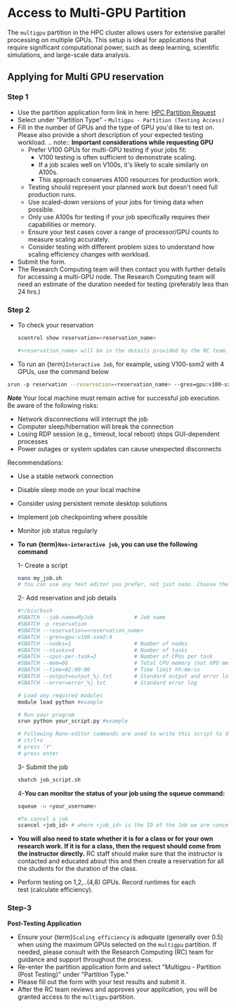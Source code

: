 # Access to Multi-GPU Partition
The `multigpu` partition in the HPC cluster allows users for extensive parallel processing on multiple GPUs. This setup is ideal for applications that require significant computational power, such as deep learning, scientific simulations, and large-scale data analysis.

## Applying for Multi GPU reservation

### Step 1

- Use the partition application form link in here: [HPC Partition Request](https://bit.ly/NURC-PartitionAccess)
- Select under "Partition Type" - `Multigpu - Partition (Testing Access)`
- Fill in the number of GPUs and the type of GPU you'd like to test on. Please also provide a short description of your expected testing workload.
.. note::
   **Important considerations while requesting GPU**
   - Prefer V100 GPUs for multi-GPU testing if your jobs fit:
     * V100 testing is often sufficient to demonstrate scaling.
     * If a job scales well on V100s, it's likely to scale similarly on A100s.
     * This approach conserves A100 resources for production work.
   - Testing should represent your planned work but doesn't need full production runs.
   - Use scaled-down versions of your jobs for timing data when possible.
   - Only use A100s for testing if your job specifically requires their capabilities or memory.
   - Ensure your test cases cover a range of processor/GPU counts to measure scaling accurately.
   - Consider testing with different problem sizes to understand how scaling efficiency changes with workload.
- Submit the form.
- The Research Computing team will then contact you with further details for accessing a multi-GPU node. The Research Computing team will need an estimate of the duration needed for testing (preferably less than 24 hrs.)

### Step 2

- To check your reservation
    
    ```bash
    scontrol show reservation=<reservation_name>
    
    #<reservation_name> will be in the details provided by the RC team.
    ```
    
- To run an {term}`Interactive Job`, for example, using V100-sxm2 with 4 GPUs, use the command below

```bash
srun -p reservation --reservation=<reservation_name> --gres=gpu:v100-sxm2:4 --time=24:00:00 -N 1 --pty /bin/bash
```

***Note***
   Your local machine must remain active for successful job execution. Be aware of the following risks:

   - Network disconnections will interrupt the job
   - Computer sleep/hibernation will break the connection
   - Losing RDP session (e.g., timeout, local reboot) stops GUI-dependent processes
   - Power outages or system updates can cause unexpected disconnects

   Recommendations:
   - Use a stable network connection
   - Disable sleep mode on your local machine
   - Consider using persistent remote desktop solutions
   - Implement job checkpointing where possible
   - Monitor job status regularly

- **To run {term}`Non-interactive job`, you can use the following command**
    
    1- Create a script
    
    ```bash
    nano my_job.sh 
    # You can use any text editor you prefer, not just nano. Choose the editor you're most comfortable with for modifying files. 
    ```
    
    2- Add reservation and job details
    
    ```bash
    #!/bin/bash
    #SBATCH --job-name=MyJob             # Job name
    #SBATCH -p reservation
    #SBATCH --reservation=<reservation_name>
    #SBATCH --gres=gpu:v100-sxm2:4
    #SBATCH --nodes=1                    # Number of nodes
    #SBATCH --ntasks=4                   # Number of tasks
    #SBATCH --cpus-per-task=2            # Number of CPUs per task
    #SBATCH --mem=8G                     # Total CPU memory (not GPU memory)
    #SBATCH --time=02:00:00              # Time limit hh:mm:ss
    #SBATCH --output=output_%j.txt       # Standard output and error log
    #SBATCH --error=error_%j.txt         # Standard error log
    
    # Load any required modules
    module load python #example
    
    # Run your program
    srun python your_script.py #example
    
    # Following Nano-editor commands are used to write this script to disk
    # ctrl+x 
    # press 'Y'
    # press enter
    ```
    
    3- Submit the job 
    
    ```bash
    sbatch job_script.sh
    ```
    
    4-**You can monitor the status of your job using the squeue command:**
    
    ```bash
    squeue -u <your_username>
    
    #To cancel a job
    scancel <job_id> # where <job_id> is the ID of the Job we are cancelling
    ```
    
- **You will also need to state whether it is for a class or for your own research work. If it is for a class, then the request should come from the instructor directly.** 
RC staff should make sure that the instructor is contacted and educated about this and then create a reservation for all the students for the duration of the class.
- Perform testing on 1,2,..(4,8) GPUs. Record runtimes for each test (calculate efficiency).

### Step-3

**Post-Testing Application**

- Ensure your {term}`Scaling efficiency` is adequate (generally over 0.5) when using the maximum GPUs selected on the `multigpu` partition⁠. If needed, please consult with the Research Computing (RC) team for guidance and support throughout the process⁠.
- Re-enter the partition application form and select "Multigpu - Partition (Post Testing)" under "Partition Type."
- Please fill out the form with your test results and submit it.
- After the RC team reviews and approves your application, you will be granted access to the `multigpu` partition.

